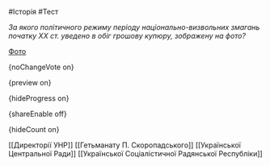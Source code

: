 #Історія #Тест

*За якого політичного режиму періоду національно-визвольних змагань  початку XX ст. уведено в обіг грошову купюру, зображену на фото?*

[Фото](https://zno.osvita.ua//doc/images/znotest/17/1725/hist-prob-2011_32_1725.jpg)

{noChangeVote on}

{preview on}

{hideProgress on}

{shareEnable off}

{hideCount on}

[[Директорії УНР]]
[[Гетьманату П. Скоропадського]]
[[Української Центральної Ради]]
[[Української Соціалістичної Радянської Республіки]]
